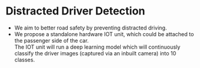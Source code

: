 # Distracted Driver Detection

<ul>
<li>We aim to better road safety by preventing distracted driving.</li>

<li>We propose a standalone hardware IOT unit, which could be attached to the passenger side of the car.</li>

</li>The IOT unit will run a deep learning model which will continuously classify the driver images (captured via an inbuilt camera) into 10 classes.</li>
</ul>





